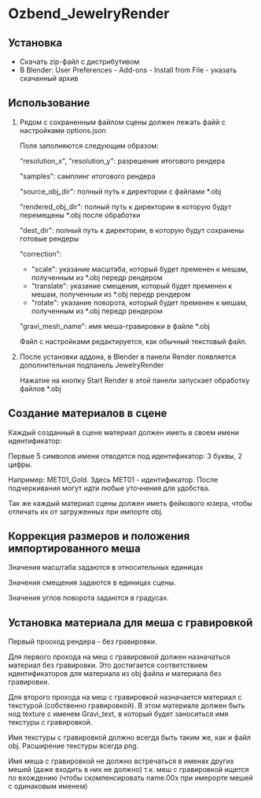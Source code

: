 # Ozbend_JewelryRender


Установка
-

- Скачать zip-файл с дистрибутивом
- В Blender: User Preferences - Add-ons - Install from File - указать скачанный архив


Использование
-

1. Рядом с сохраненным файлом сцены должен лежать файй с настройками options.json

    Поля заполняются следующим образом:

    "resolution_x", "resolution_y": разрешение итогового рендера

    "samples": самплинг итогового рендера

    "source_obj_dir": полный путь к директории с файлами *.obj

    "rendered_obj_dir": полный путь к директории в которую будут перемещены *.obj после обработки

    "dest_dir": полный путь к директории, в которую будут сохранены готовые рендеры

    "correction":

    - "scale": указание масштаба, который будет пременен к мешам, полученным из  *.obj передр рендером
    - "translate": указание смещения, который будет пременен к мешам, полученным из  *.obj передр рендером
    - "rotate": указание поворота, который будет пременен к мешам, полученным из  *.obj передр рендером

    "gravi_mesh_name": имя меша-гравировки в файле *.obj

    Файл с настройками редактируется, как обычный текстовый файл.

2. После установки аддона, в Blender в панели Render появляется дополнительная подпанель JewelryRender

    Нажатие на кнопку Start Render в этой панели запускает обработку файлов *.obj


Создание материалов в сцене
-

Каждый созданный в сцене материал должен иметь в своем имени идентификатор:

Первые 5 символов имени отводятся под идентификатор: 3 буквы, 2 цифры.

Например: MET01_Gold. Здесь MET01 - идентификатор. После подчеркивания могут идти любые уточнения для удобства.

Так же каждый материал сцены должен иметь фейкового юзера, чтобы отличать их от загруженных при импорте obj.


Коррекция размеров и положения импортированного меша
-
Значения масштаба задаются в относительных единицах

Значения смещения задаются в единицах сцены.

Значения углов поворота задаются в градусах.

Установка материала для меша с гравировкой
-
Первый прооход рендера - без гравировки.

Для первого прохода на меш с гравировкой должен назначаться материал без гравировки. Это достигается соответствием идентификаторов для материала из obj файла и материала без гравировки.

Для второго прохода на меш с гравировкой назначается материал с текстурой (собственно гравировкой).
В этом материале должен быть нод texture с именем Gravi_text, в который будет заноситься имя текстуры с гравировкой.

Имя текстуры с гравировкой должно всегда быть таким же, как и файл obj. Расширение текстуры всегда png.

Имя меша с гравировкой не должно встречаться в именах других мешей (даже входить в них не должно) т.к. меш с гравировкой ищется по вхождению (чтобы скомпенсировать name.00x при имерорте мешей с одинаковым именем)
